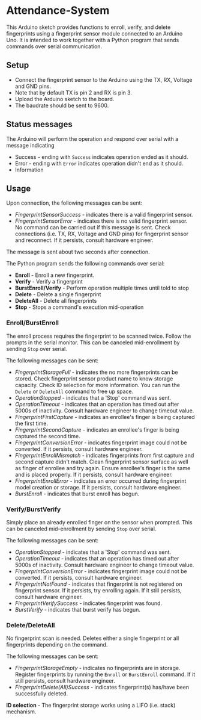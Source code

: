 # Attendance-System

This Arduino sketch provides functions to enroll, verify, and delete fingerprints using a fingerprint sensor module connected to an Arduino Uno. It is intended to work together with a Python program that sends commands over serial communication.

## Setup

- Connect the fingerprint sensor to the Arduino using the TX, RX, Voltage and GND pins.
- Note that by default TX is pin 2 and RX is pin 3.
- Upload the Arduino sketch to the board.
- The baudrate should be sent to 9600.

## Status messages

The Arduino will perform the operation and respond over serial with a message indicating

- Success - ending with `Success` indicates operation ended as it should.
- Error - ending with `Error` indicates operation didn't end as it should.
- Information

## Usage

Upon connection, the following messages can be sent:

- _FingerprintSensorSuccess_ - indicates there is a valid fingerprint sensor.
- _FingerprintSensorError_ - indicates there is no valid fingerprint sensor. No command can be carried out if this message is sent. Check connections (i.e. TX, RX, Voltage and GND pins) for fingerprint sensor and reconnect. If it persists, consult hardware engineer.

The message is sent about two seconds after connection.

The Python program sends the following commands over serial:

- **Enroll** - Enroll a new fingerprint.
- **Verify** - Verify a fingerprint
- **BurstEnroll/Verify** - Perform operation multiple times until told to stop
- **Delete** - Delete a single fingerprint
- **DeleteAll** - Delete all fingerprints
- **Stop** - Stops a command's execution mid-operation

### Enroll/BurstEnroll

The enroll process requires the fingerprint to be scanned twice. Follow the prompts in the serial monitor.
This can be canceled mid-enrollment by sending `Stop` over serial.

The following messages can be sent:

- _FingerprintStorageFull_ - indicates the no more fingerprints can be stored. Check fingerprint sensor product name to know storage capacity. Check ID selection for more information. You can run the `Delete` or `DeleteAll` command to free up space.
- _OperationStopped_ - indicates that a 'Stop' command was sent.
- _OperationTimeout_ - indicates that an operation has timed out after 5000s of inactivity. Consult hardware engineer to change timeout value.
- _FingerprintFirstCapture_ - indicates an enrollee's finger is being captured the first time.
- _FingerprintSecondCapture_ - indicates an enrollee's finger is being captured the second time.
- _FingerprintConversionError_ - indicates fingerprint image could not be converted. If it persists, consult hardware engineer.
- _FingerprintEnrollMismatch_ - indicates fingerprints from first capture and second capture didn't match. Clean fingerprint sensor surface as well as finger of enrollee and try again. Ensure enrollee's finger is the same and is placed properly. If it persists, consult hardware engineer.
- _FingerprintEnrollError_ - indicates an error occurred during fingerprint model creation or storage. If it persists, consult hardware engineer.
- _BurstEnroll_ - indicates that burst enroll has begun.

### Verify/BurstVerify

Simply place an already enrolled finger on the sensor when prompted.
This can be canceled mid-enrollment by sending `Stop` over serial.

The following messages can be sent:

- _OperationStopped_ - indicates that a 'Stop' command was sent.
- _OperationTimeout_ - indicates that an operation has timed out after 5000s of inactivity. Consult hardware engineer to change timeout value.
- _FingerprintConversionError_ - indicates fingerprint image could not be converted. If it persists, consult hardware engineer.
- _FingerprintNotFound_ - indicates that fingerprint is not registered on fingerprint sensor. If it persists, try enrolling again. If it still persists, consult hardware engineer.
- _FingerprintVerifySuccess_ - indicates fingerprint was found.
- _BurstVerify_ - indicates that burst verify has begun.

### Delete/DeleteAll

No fingerprint scan is needed. Deletes either a single fingerprint or all fingerprints depending on the command.

The following messages can be sent:

- _FingerprintStorageEmpty_ - indicates no fingerprints are in storage. Register fingerprints by running the `Enroll` or `BurstEnroll` command. If it still persists, consult hardware engineer.
- _FingerprintDelete(All)Success_ - indicates fingerprint(s) has/have been successfully deleted.

**ID selection** - The fingerprint storage works using a LIFO (i.e. stack) mechanism.
